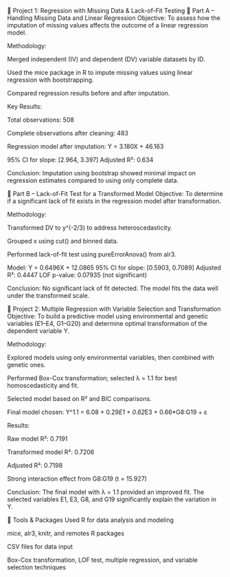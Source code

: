 📁 Project 1: Regression with Missing Data & Lack-of-Fit Testing
🔹 Part A – Handling Missing Data and Linear Regression
Objective:
To assess how the imputation of missing values affects the outcome of a linear regression model.

Methodology:

Merged independent (IV) and dependent (DV) variable datasets by ID.

Used the mice package in R to impute missing values using linear regression with bootstrapping.

Compared regression results before and after imputation.

Key Results:

Total observations: 508

Complete observations after cleaning: 483

Regression model after imputation:
Y = 3.180X + 46.163

95% CI for slope: [2.964, 3.397]
Adjusted R²: 0.634

Conclusion:
Imputation using bootstrap showed minimal impact on regression estimates compared to using only complete data.

🔹 Part B – Lack-of-Fit Test for a Transformed Model
Objective:
To determine if a significant lack of fit exists in the regression model after transformation.

Methodology:

Transformed DV to y^(-2/3) to address heteroscedasticity.

Grouped x using cut() and binned data.

Performed lack-of-fit test using pureErrorAnova() from alr3.

Model:
Y = 0.6496X + 12.0865
95% CI for slope: [0.5903, 0.7089]
Adjusted R²: 0.4447
LOF p-value: 0.07935 (not significant)

Conclusion:
No significant lack of fit detected. The model fits the data well under the transformed scale.

📁 Project 2: Multiple Regression with Variable Selection and Transformation
Objective:
To build a predictive model using environmental and genetic variables (E1–E4, G1–G20) and determine optimal transformation of the dependent variable Y.

Methodology:

Explored models using only environmental variables, then combined with genetic ones.

Performed Box-Cox transformation; selected λ = 1.1 for best homoscedasticity and fit.

Selected model based on R² and BIC comparisons.

Final model chosen:
Y^1.1 = 6.08 + 0.29*E1 + 0.62*E3 + 0.66*G8:G19 + ε

Results:

Raw model R²: 0.7191

Transformed model R²: 0.7206

Adjusted R²: 0.7198

Strong interaction effect from G8:G19 (t = 15.927)

Conclusion:
The final model with λ = 1.1 provided an improved fit. The selected variables E1, E3, G8, and G19 significantly explain the variation in Y.

🔧 Tools & Packages Used
R for data analysis and modeling

mice, alr3, knitr, and remotes R packages

CSV files for data input

Box-Cox transformation, LOF test, multiple regression, and variable selection techniques

